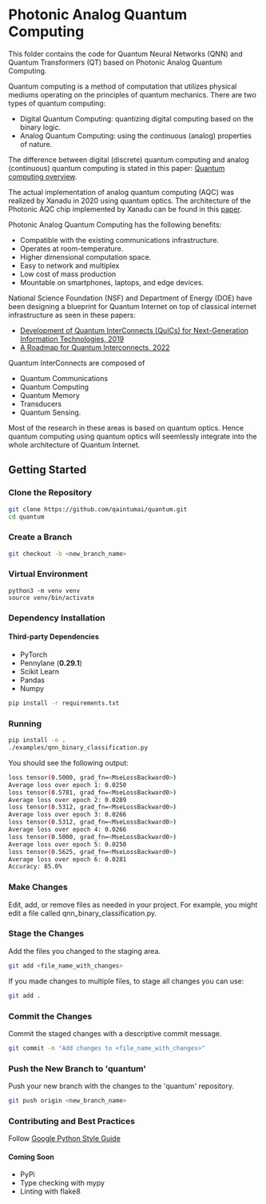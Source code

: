 # Photonic Analog Quantum Computing
This folder contains the code for Quantum Neural Networks (QNN) and Quantum Transformers (QT) based on Photonic Analog Quantum Computing.

Quantum computing is a method of computation that utilizes physical mediums operating on the principles of quantum mechanics. There are two types of quantum computing:
* Digital Quantum Computing: quantizing digital computing based on the binary logic.
* Analog Quantum Computing: using the continuous (analog) properties of nature.

The difference between digital (discrete) quantum computing and analog (continuous) quantum computing is stated in this paper: [Quantum computing overview](https://arxiv.org/pdf/2206.07246).

The actual implementation of analog quantum computing (AQC) was realized by Xanadu in 2020 using quantum optics. The architecture of the Photonic AQC chip implemented by Xanadu can be found in this [paper](https://arxiv.org/abs/2103.02109).

Photonic Analog Quantum Computing has the following benefits:
* Compatible with the existing communications infrastructure.
* Operates at room-temperature.
* Higher dimensional computation space.
* Easy to network and multiplex
* Low cost of mass production
* Mountable on smartphones, laptops, and edge devices.

National Science Foundation (NSF) and Department of Energy (DOE) have been designing a blueprint for Quantum Internet on top of classical internet infrastructure as seen in these papers:
* [Development of Quantum InterConnects (QuICs) for Next-Generation Information Technologies, 2019](https://arxiv.org/pdf/1912.06642)
* [A Roadmap for Quantum Interconnects, 2022](https://publications.anl.gov/anlpubs/2022/12/179439.pdf)

Quantum InterConnects are composed of
* Quantum Communications
* Quantum Computing
* Quantum Memory
* Transducers
* Quantum Sensing.

Most of the research in these areas is based on quantum optics. Hence quantum computing using quantum optics will seemlessly integrate into the whole architecture of Quantum Internet.

## Getting Started

### Clone the Repository
```sh
git clone https://github.com/qaintumai/quantum.git
cd quantum
```

### Create a Branch
```sh
git checkout -b <new_branch_name>
```

### Virtual Environment
```shell
python3 -m venv venv
source venv/bin/activate
```

### Dependency Installation

#### Third-party Dependencies

- PyTorch
- Pennylane (**0.29.1**)
- Scikit Learn
- Pandas
- Numpy

```sh
pip install -r requirements.txt
```

### Running

```sh
pip install -e .
./examples/qnn_binary_classification.py
```

You should see the following output:

```sh
loss tensor(0.5000, grad_fn=<MseLossBackward0>)
Average loss over epoch 1: 0.0250
loss tensor(0.5781, grad_fn=<MseLossBackward0>)
Average loss over epoch 2: 0.0289
loss tensor(0.5312, grad_fn=<MseLossBackward0>)
Average loss over epoch 3: 0.0266
loss tensor(0.5312, grad_fn=<MseLossBackward0>)
Average loss over epoch 4: 0.0266
loss tensor(0.5000, grad_fn=<MseLossBackward0>)
Average loss over epoch 5: 0.0250
loss tensor(0.5625, grad_fn=<MseLossBackward0>)
Average loss over epoch 6: 0.0281
Accuracy: 85.0%
```

### Make Changes
Edit, add, or remove files as needed in your project. For example, you might edit a file called qnn_binary_classification.py.

### Stage the Changes
Add the files you changed to the staging area.
```sh
git add <file_name_with_changes>
```

If you made changes to multiple files, to stage all changes you can use:
```sh
git add .
```

### Commit the Changes
Commit the staged changes with a descriptive commit message.
```sh
git commit -m "Add changes to <file_name_with_changes>"
```

### Push the New Branch to 'quantum'
Push your new branch with the changes to the 'quantum' repository.
```sh
git push origin <new_branch_name>

```

### Contributing and Best Practices

Follow [Google Python Style Guide](https://google.github.io/styleguide/pyguide.html)

#### Coming Soon

- PyPi
- Type checking with mypy
- Linting with flake8


